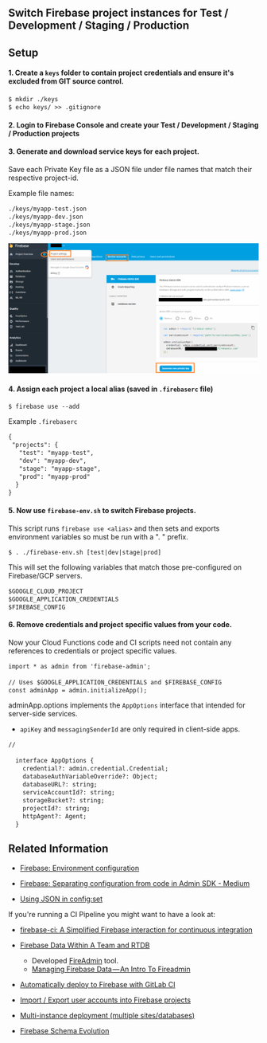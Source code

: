## Switch Firebase project instances for Test / Development / Staging / Production

## Setup
    
#### 1. Create a `keys` folder to contain project credentials and ensure it's excluded from GIT source control.

    $ mkdir ./keys
    $ echo keys/ >> .gitignore
    
#### 2.  Login to Firebase Console and create your Test / Development / Staging / Production projects

#### 3.  Generate and download service keys for each project.

Save each Private Key file as a JSON file under file names that match their respective project-id.
    
Example file names:

    ./keys/myapp-test.json
    ./keys/myapp-dev.json
    ./keys/myapp-stage.json
    ./keys/myapp-prod.json

![Download Service Key](service-keys.png)

#### 4.  Assign each project a local alias (saved in `.firebaserc` file)

    $ firebase use --add

Example `.firebaserc`

```
{
 "projects": {
   "test": "myapp-test",
   "dev": "myapp-dev",
   "stage": "myapp-stage",
   "prod": "myapp-prod"
  }
}
```

#### 5. Now use `firebase-env.sh` to switch Firebase projects.

This script runs `firebase use <alias>` and then sets and exports 
environment variables so must be run with a ". " prefix.

    $ . ./firebase-env.sh [test|dev|stage|prod]

This will set the following variables that match those pre-configured on Firebase/GCP servers.

```
$GOOGLE_CLOUD_PROJECT
$GOOGLE_APPLICATION_CREDENTIALS
$FIREBASE_CONFIG
```

#### 6. Remove credentials and project specific values from your code.

Now your Cloud Functions code and CI scripts need not contain any references to credentials or project specific values.

```
import * as admin from 'firebase-admin';

// Uses $GOOGLE_APPLICATION_CREDENTIALS and $FIREBASE_CONFIG
const adminApp = admin.initializeApp();  
```

adminApp.options implements the `AppOptions` interface that intended for server-side services.
- `apiKey` and `messagingSenderId` are only required in client-side apps.

```
// 

  interface AppOptions {
    credential?: admin.credential.Credential;
    databaseAuthVariableOverride?: Object;
    databaseURL?: string;
    serviceAccountId?: string;
    storageBucket?: string;
    projectId?: string;
    httpAgent?: Agent;
  }
```


## Related Information

- [Firebase: Environment configuration](https://firebase.google.com/docs/functions/config-env)
- [Firebase: Separating configuration from code in Admin SDK - Medium](https://medium.com/google-cloud/firebase-separating-configuration-from-code-in-admin-sdk-d2bcd2e87de6)

- [Using JSON in config:set](https://github.com/firebase/firebase-tools/issues/406)

If you're running a CI Pipeline you might want to have a look at:

- [firebase-ci: A Simplified Firebase interaction for continuous integration](https://github.com/prescottprue/firebase-ci)

- [Firebase Data Within A Team and RTDB](https://tech.residebrokerage.com/firebase-data-within-a-team-fb05c02b184)
  - Developed [FireAdmin](https://github.com/prescottprue/fireadmin) tool.
  - [Managing Firebase Data — An Intro To Fireadmin](https://medium.com/@prescottprue/managing-firebase-data-an-intro-to-fireadmin-fb0ecc930d1c)

- [Automatically deploy to Firebase with GitLab CI](https://medium.com/evenbit/automatically-deploy-to-firebase-with-gitlab-ci-546f194c44d8)

- [Import / Export user accounts into Firebase projects](https://firebase.google.com/docs/cli/auth)
- [Multi-instance deployment (multiple sites/databases)](https://firebase.google.com/docs/cli/targets)
- [Firebase Schema Evolution](https://medium.com/@wcandillon/firebase-schema-evolution-ea830a62c14e)
